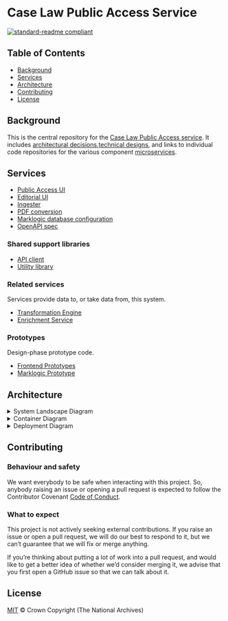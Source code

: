 # Case Law Public Access Service

[![standard-readme compliant](https://img.shields.io/badge/readme%20style-standard-brightgreen.svg?style=flat-square)](https://github.com/RichardLitt/standard-readme)

## Table of Contents

- [Background](#background)
- [Services](#services)
- [Architecture](#architecture)
- [Contributing](#contributing)
- [License](#license)

## Background

This is the central repository for the [Case Law Public Access service](https://caselaw.nationalarchives.gov.uk/). It includes [architectural decisions](https://github.com/nationalarchives/ds-caselaw-public-access-service/tree/main/doc/adr),[technical designs](https://github.com/nationalarchives/ds-caselaw-public-access-service/tree/main/doc/arch), and links to individual code repositories for the various component [microservices](doc/adr/0002-use-a-microservice-architecture.md).

## Services

* [Public Access UI](https://github.com/nationalarchives/ds-caselaw-public-ui/)
* [Editorial UI](https://github.com/nationalarchives/ds-caselaw-editor-ui/)
* [Ingester](https://github.com/nationalarchives/ds-caselaw-ingester)
* [PDF conversion](https://github.com/nationalarchives/ds-caselaw-pdf-conversion)
* [Marklogic database configuration](https://github.com/nationalarchives/ds-caselaw-public-access-service/tree/main/marklogic)
* [OpenAPI spec](https://github.com/nationalarchives/ds-caselaw-public-access-service/tree/main/doc/openapi)

### Shared support libraries

* [API client](https://github.com/nationalarchives/ds-caselaw-custom-api-client)
* [Utility library](https://github.com/nationalarchives/ds-caselaw-utils)

### Related services

Services provide data to, or take data from, this system.

* [Transformation Engine](https://github.com/nationalarchives/da-transform-dev-documentation/blob/develop/editorial-system-integration/README.md)
* [Enrichment Service](https://github.com/nationalarchives/ds-caselaw-data-enrichment-service)

### Prototypes

Design-phase prototype code.

* [Frontend Prototypes](https://github.com/nationalarchives/ds-caselaw-frontend)
* [Marklogic Prototype](https://github.com/mangiafico/tna-judgments-website)

## Architecture

<details>
  <summary>System Landscape Diagram</summary>

  ![System Landscape Diagram](doc/arch/images/System%20Landscape.png)
</details>

<details>
  <summary>Container Diagram</summary>

  ![Container Diagram](doc/arch/images/Container%20Diagram.png)
</details>

<details>
  <summary>Deployment Diagram</summary>

  ![Deployment Diagram](doc/arch/images/Deployment%20Diagram.png)
</details>

## Contributing

### Behaviour and safety

We want everybody to be safe when interacting with this project. So,
anybody raising an issue or opening a pull request is expected to
follow the Contributor Covenant
[Code of Conduct](https://www.contributor-covenant.org/version/2/1/code_of_conduct/).

### What to expect

This project is not actively seeking external contributions. If you raise an
issue or open a pull request, we will do our best to respond to it, but we
can’t guarantee that we will fix or merge anything.

If you’re thinking about putting a lot of work into a pull request, and would
like to get a better idea of whether we’d consider merging it, we advise that
you first open a GitHub issue so that we can talk about it.

## License

[MIT](LICENSE.md) © Crown Copyright (The National Archives)
